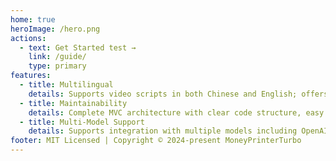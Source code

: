 ```yaml
---
home: true
heroImage: /hero.png
actions:
  - text: Get Started test →
    link: /guide/
    type: primary
features:
  - title: Multilingual
    details: Supports video scripts in both Chinese and English; offers multiple voice synthesis options.
  - title: Maintainability
    details: Complete MVC architecture with clear code structure, easy to maintain, supports both API and Web interface.
  - title: Multi-Model Support
    details: Supports integration with multiple models including OpenAI, moonshot, Azure, gpt4free, one-api, Tongyi Qianwen, Google Gemini, Ollama, and others.
footer: MIT Licensed | Copyright © 2024-present MoneyPrinterTurbo
---
```

